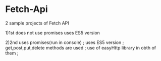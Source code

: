 # Fetch-Api
2 sample projects of Fetch API 

1)1st does not use promises 
uses ES5 version
  
2)2nd uses promises(run in console) ; 
uses ES5 version ; 
get,post,put,delete methods are used ; 
use of easyHttp library in obth of them ; 
